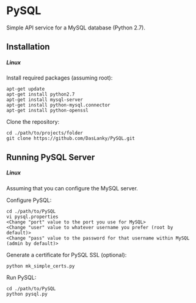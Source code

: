 # PySQL
Simple API service for a MySQL database (Python 2.7).

## Installation

##### Linux

Install required packages (assuming root):
```
apt-get update
apt-get install python2.7
apt-get install mysql-server
apt-get install python-mysql.connector
apt-get install python-openssl
```

Clone the repository:
```
cd ./path/to/projects/folder
git clone https://github.com/DasLanky/PySQL.git
```

## Running PySQL Server

##### Linux

Assuming that you can configure the MySQL server.

Configure PySQL:
```
cd ./path/to/PySQL
vi pysql.properties
<Change "port" value to the port you use for MySQL>
<Change "user" value to whatever username you prefer (root by default)>
<Change "pass" value to the password for that username within MySQL (admin by default)>
```

Generate a certificate for PySQL SSL (optional):
```
python mk_simple_certs.py
```

Run PySQL:
```
cd ./path/to/PySQL
python pysql.py
```
